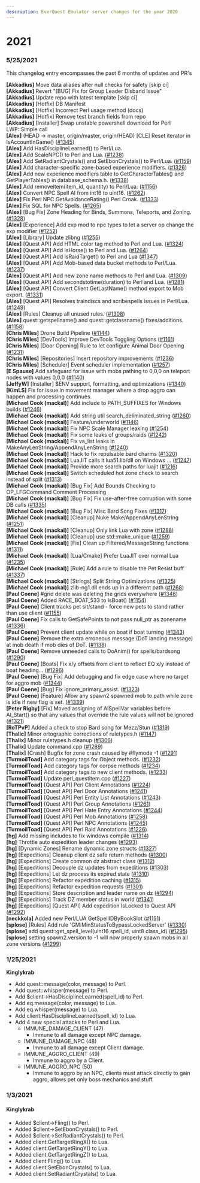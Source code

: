 ```yaml
---
description: EverQuest Emulator server changes for the year 2020
---
```


# 2021

### 5/25/2021

This changelog entry encompasses the past 6 months of updates and PR's

**\[Akkadius\]** Move data aliases after null checks for safety \[skip ci\]  
**\[Akkadius\]** Revert "\[BUG\] Fix for Group Leader Disband Issue"  
**\[Akkadius\]** Update repo with latest template \[skip ci\]  
**\[Akkadius\]** \[Hotfix\] DB Manifest  
**\[Akkadius\]** \[Hotfix\] Incorrect Perl usage method \(docs\)  
**\[Akkadius\]** \[Hotfix\] Remove test branch fields from repo  
**\[Akkadius\]** \[Installer\] Swap unstable powershell download for Perl LWP::Simple call  
**\[Alex\]** \(HEAD -&gt; master, origin/master, origin/HEAD\) \[CLE\] Reset iterator in IsAccountInGame\(\) \([\#1345](https://github.com/EQEmu/Server/pull/1345)\)  
**\[Alex\]** Add HasDisciplineLearned\(\) to Perl/Lua.  
**\[Alex\]** Add ScaleNPC\(\) to Perl and Lua. \([\#1238](https://github.com/EQEmu/Server/pull/1238)\)  
**\[Alex\]** Add SetRadiantCrystals\(\) and SetEbonCrystals\(\) to Perl/Lua. \([\#1159](https://github.com/EQEmu/Server/pull/1159)\)  
**\[Alex\]** Add character-specific zone-based experience modifiers. \([\#1326](https://github.com/EQEmu/Server/pull/1326)\)  
**\[Alex\]** Add new experience modifiers table to GetCharacterTables\(\) and GetPlayerTables\(\) in database\_schema.h. \([\#1338](https://github.com/EQEmu/Server/pull/1338)\)  
**\[Alex\]** Add removeitem\(item\_id, quantity\) to Perl/Lua. \([\#1156](https://github.com/EQEmu/Server/pull/1156)\)  
**\[Alex\]** Convert NPC Spell AI from int16 to uint16. \([\#1262](https://github.com/EQEmu/Server/pull/1262)\)  
**\[Alex\]** Fix Perl NPC GetAvoidanceRating\(\) Perl Croak. \([\#1333](https://github.com/EQEmu/Server/pull/1333)\)  
**\[Alex\]** Fix SQL for NPC Spells. \([\#1265](https://github.com/EQEmu/Server/pull/1265)\)  
**\[Alex\]** \[Bug Fix\] Zone Heading for Binds, Summons, Teleports, and Zoning. \([\#1328](https://github.com/EQEmu/Server/pull/1328)\)  
**\[Alex\]** \[Experience\] Add exp mod to npc types to let a server op change the exp modifier \([\#1252](https://github.com/EQEmu/Server/pull/1252)\)  
**\[Alex\]** \[Library\] Update zlibng \([\#1255](https://github.com/EQEmu/Server/pull/1255)\)  
**\[Alex\]** \[Quest API\] Add HTML color tag method to Perl and Lua. \([\#1324](https://github.com/EQEmu/Server/pull/1324)\)  
**\[Alex\]** \[Quest API\] Add IsHorse\(\) to Perl and Lua. \([\#1264](https://github.com/EQEmu/Server/pull/1264)\)  
**\[Alex\]** \[Quest API\] Add IsRaidTarget\(\) to Perl and Lua \([\#1347](https://github.com/EQEmu/Server/pull/1347)\)  
**\[Alex\]** \[Quest API\] Add Mob-based data bucket methods to Perl/Lua. \([\#1237](https://github.com/EQEmu/Server/pull/1237)\)  
**\[Alex\]** \[Quest API\] Add new zone name methods to Perl and Lua. \([\#1309](https://github.com/EQEmu/Server/pull/1309)\)  
**\[Alex\]** \[Quest API\] Add secondstotime\(duration\) to Perl and Lua. \([\#1281](https://github.com/EQEmu/Server/pull/1281)\)  
**\[Alex\]** \[Quest API\] Convert Client GetLastName\(\) method export to Mob export. \([\#1331](https://github.com/EQEmu/Server/pull/1331)\)  
**\[Alex\]** \[Quest API\] Resolves traindiscs and scribespells issues in Perl/Lua. \([\#1249](https://github.com/EQEmu/Server/pull/1249)\)  
**\[Alex\]** \[Rules\] Cleanup all unused rules. \([\#1308](https://github.com/EQEmu/Server/pull/1308)\)  
**\[Alex\]** quest::getspellname\(\) and quest::getclassname\(\) fixes/additions. \([\#1158](https://github.com/EQEmu/Server/pull/1158)\)  
**\[Chris Miles\]** Drone Build Pipeline \([\#1144](https://github.com/EQEmu/Server/pull/1144)\)  
**\[Chris Miles\]** \[DevTools\] Improve DevTools Toggling Options \([\#1161](https://github.com/EQEmu/Server/pull/1161)\)  
**\[Chris Miles\]** \[Door Opening\] Rule to let configure Animal Door Opening \([\#1231](https://github.com/EQEmu/Server/pull/1231)\)  
**\[Chris Miles\]** \[Repositories\] Insert repository improvements \([\#1236](https://github.com/EQEmu/Server/pull/1236)\)  
**\[Chris Miles\]** \[Scheduler\] Event scheduler implementation \([\#1257](https://github.com/EQEmu/Server/pull/1257)\)  
**\[E Spause\]** Add safeguard for issue with mobs pathing to 0,0,0 on teleport nodes with values 0,0,0 \([\#1140](https://github.com/EQEmu/Server/pull/1140)\)  
**\[JeffyW\]** \[Installer\] $ENV support, formatting, and optimizations \([\#1340](https://github.com/EQEmu/Server/pull/1340)\)  
**\[KimLS\]** Fix for issue in movement manager where a drop aggro can happen and processing continues.  
**\[Michael Cook \(mackal\)\]** Add include to PATH\_SUFFIXES for Windows builds \([\#1246](https://github.com/EQEmu/Server/pull/1246)\)  
**\[Michael Cook \(mackal\)\]** Add string util search\_deliminated\_string \([\#1260](https://github.com/EQEmu/Server/pull/1260)\)  
**\[Michael Cook \(mackal\)\]** Feature/underworld \([\#1146](https://github.com/EQEmu/Server/pull/1146)\)  
**\[Michael Cook \(mackal\)\]** Fix NPC Scale Manager leaking \([\#1254](https://github.com/EQEmu/Server/pull/1254)\)  
**\[Michael Cook \(mackal\)\]** Fix some leaks of groups/raids \([\#1242](https://github.com/EQEmu/Server/pull/1242)\)  
**\[Michael Cook \(mackal\)\]** Fix va\_list leaks in MakeAnyLenString/AppendAnyLenString \([\#1240](https://github.com/EQEmu/Server/pull/1240)\)  
**\[Michael Cook \(mackal\)\]** Hack to fix repulsable bard charms \([\#1320](https://github.com/EQEmu/Server/pull/1320)\)  
**\[Michael Cook \(mackal\)\]** LuaJIT calls it lua51.lib/dll on Windows ... \([\#1247](https://github.com/EQEmu/Server/pull/1247)\)  
**\[Michael Cook \(mackal\)\]** Provide more search paths for luajit \([\#1216](https://github.com/EQEmu/Server/pull/1216)\)  
**\[Michael Cook \(mackal\)\]** Switch scheduled hot zone check to search instead of split \([\#1313](https://github.com/EQEmu/Server/pull/1313)\)  
**\[Michael Cook \(mackal\)\]** \[Bug Fix\] Add Bounds Checking to OP\_LFGCommand Comment Processing  
**\[Michael Cook \(mackal\)\]** \[Bug Fix\] Fix use-after-free corruption with some DB calls \([\#1335](https://github.com/EQEmu/Server/pull/1335)\)  
**\[Michael Cook \(mackal\)\]** \[Bug Fix\] Misc Bard Song Fixes \([\#1317](https://github.com/EQEmu/Server/pull/1317)\)  
**\[Michael Cook \(mackal\)\]** \[Cleanup\] Nuke Make/AppendAnyLenString \([\#1251](https://github.com/EQEmu/Server/pull/1251)\)  
**\[Michael Cook \(mackal\)\]** \[Cleanup\] Only link Lua with zone \([\#1288](https://github.com/EQEmu/Server/pull/1288)\)  
**\[Michael Cook \(mackal\)\]** \[Cleanup\] use std::make\_unique \([\#1259](https://github.com/EQEmu/Server/pull/1259)\)  
**\[Michael Cook \(mackal\)\]** \[Fix\] Clean up Filtered/MessageString functions \([\#1311](https://github.com/EQEmu/Server/pull/1311)\)  
**\[Michael Cook \(mackal\)\]** \[Lua/Cmake\] Prefer LuaJIT over normal Lua \([\#1235](https://github.com/EQEmu/Server/pull/1235)\)  
**\[Michael Cook \(mackal\)\]** \[Rule\] Add a rule to disable the Pet Resist buff \([\#1337](https://github.com/EQEmu/Server/pull/1337)\)  
**\[Michael Cook \(mackal\)\]** \[Strings\] Split String Optimizations \([\#1325](https://github.com/EQEmu/Server/pull/1325)\)  
**\[Michael Cook \(mackal\)\]** zlib-ng1.dll ends up in a different path \([\#1268](https://github.com/EQEmu/Server/pull/1268)\)  
**\[Paul Coene\]** \#grid delete was deleting the grids everywhere \([\#1346](https://github.com/EQEmu/Server/pull/1346)\)  
**\[Paul Coene\]** Added RACE\_BOAT\_533 to IsBoat\(\) \([\#1154](https://github.com/EQEmu/Server/pull/1154)\)  
**\[Paul Coene\]** Client tracks pet sit/stand - force new pets to stand rather than use client \([\#1155](https://github.com/EQEmu/Server/pull/1155)\)  
**\[Paul Coene\]** Fix calls to GetSafePoints to not pass null\_ptr as zonename \([\#1336](https://github.com/EQEmu/Server/pull/1336)\)  
**\[Paul Coene\]** Prevent client update while on boat if boat turning \([\#1343](https://github.com/EQEmu/Server/pull/1343)\)  
**\[Paul Coene\]** Remove the extra erroneous message \(DoT landing message\) at mob death if mob dies of DoT. \([\#1138](https://github.com/EQEmu/Server/pull/1138)\)  
**\[Paul Coene\]** Remove unneeded calls to DoAnim\(\) for spells/bardsong \([\#1290](https://github.com/EQEmu/Server/pull/1290)\)  
**\[Paul Coene\]** \[Boats\] Fix x/y offsets from client to reflect EQ x/y instead of boat heading… \([\#1296](https://github.com/EQEmu/Server/pull/1296)\)  
**\[Paul Coene\]** \[Bug Fix\] Add debugging and fix edge case where no target for aggro mob \([\#1344](https://github.com/EQEmu/Server/pull/1344)\)  
**\[Paul Coene\]** \[Bug\] Fix ignore\_primary\_assist. \([\#1323](https://github.com/EQEmu/Server/pull/1323)\)  
**\[Paul Coene\]** \[Feature\] Allow any spawn2 spawned mob to path while zone is idle if new flag is set. \([\#1339](https://github.com/EQEmu/Server/pull/1339)\)  
**\[Peter Rigby\]** \[Fix\] Moved assigning of AISpellVar variables before AI\_Start\(\) so that any values that override the rule values will not be ignored \([\#1321](https://github.com/EQEmu/Server/pull/1321)\)  
**\[RoTPvP\]** Added a check to stop Bard song for Mezz/Stun \([\#1319](https://github.com/EQEmu/Server/pull/1319)\)  
**\[Thalic\]** Minor ortographic corrections of ruletypes.h \([\#1147](https://github.com/EQEmu/Server/pull/1147)\)  
**\[Thalix\]** Minor ruletypes.h cleanup \([\#1306](https://github.com/EQEmu/Server/pull/1306)\)  
**\[Thalix\]** Update command.cpp \([\#1289](https://github.com/EQEmu/Server/pull/1289)\)  
**\[Thalix\]** \[Crash\] Bugfix for zone crash caused by \#flymode -1 \([\#1291](https://github.com/EQEmu/Server/pull/1291)\)  
**\[TurmoilToad\]** Add category tags for Object methods. \([\#1232](https://github.com/EQEmu/Server/pull/1232)\)  
**\[TurmoilToad\]** Add category tags for corpse methods \([\#1234](https://github.com/EQEmu/Server/pull/1234)\)  
**\[TurmoilToad\]** Add category tags to new client methods. \([\#1233](https://github.com/EQEmu/Server/pull/1233)\)  
**\[TurmoilToad\]** Update perl\_questitem.cpp \([\#1227](https://github.com/EQEmu/Server/pull/1227)\)  
**\[TurmoilToad\]** \[Quest API\] Perl Client Annotations \([\#1224](https://github.com/EQEmu/Server/pull/1224)\)  
**\[TurmoilToad\]** \[Quest API\] Perl Door Annotations \([\#1241](https://github.com/EQEmu/Server/pull/1241)\)  
**\[TurmoilToad\]** \[Quest API\] Perl Entity List Annotations \([\#1243](https://github.com/EQEmu/Server/pull/1243)\)  
**\[TurmoilToad\]** \[Quest API\] Perl Group Annotations \([\#1261](https://github.com/EQEmu/Server/pull/1261)\)  
**\[TurmoilToad\]** \[Quest API\] Perl Hate Entry Annotations \([\#1244](https://github.com/EQEmu/Server/pull/1244)\)  
**\[TurmoilToad\]** \[Quest API\] Perl Mob Annotations \([\#1258](https://github.com/EQEmu/Server/pull/1258)\)  
**\[TurmoilToad\]** \[Quest API\] Perl NPC Annotations \([\#1245](https://github.com/EQEmu/Server/pull/1245)\)  
**\[TurmoilToad\]** \[Quest API\] Perl Raid Annotations \([\#1226](https://github.com/EQEmu/Server/pull/1226)\)  
**\[hg\]** Add missing includes to fix windows compile \([\#1314](https://github.com/EQEmu/Server/pull/1314)\)  
**\[hg\]** Throttle auto expedition leader changes \([\#1293](https://github.com/EQEmu/Server/pull/1293)\)  
**\[hg\]** \[Dynamic Zones\] Rename dynamic zone structs \([\#1327](https://github.com/EQEmu/Server/pull/1327)\)  
**\[hg\]** \[Expeditions\] Cleanup client dz safe return methods \([\#1300](https://github.com/EQEmu/Server/pull/1300)\)  
**\[hg\]** \[Expeditions\] Create common dz abstract class \([\#1312](https://github.com/EQEmu/Server/pull/1312)\)  
**\[hg\]** \[Expeditions\] Decouple dz updates from expeditions \([\#1303](https://github.com/EQEmu/Server/pull/1303)\)  
**\[hg\]** \[Expeditions\] Let dz process its expired state \([\#1310](https://github.com/EQEmu/Server/pull/1310)\)  
**\[hg\]** \[Expeditions\] Refactor expedition caching \([\#1315](https://github.com/EQEmu/Server/pull/1315)\)  
**\[hg\]** \[Expeditions\] Refactor expedition requests \([\#1301](https://github.com/EQEmu/Server/pull/1301)\)  
**\[hg\]** \[Expeditions\] Store description and leader name on dz \([\#1294](https://github.com/EQEmu/Server/pull/1294)\)  
**\[hg\]** \[Expeditions\] Track DZ member status in world \([\#1341](https://github.com/EQEmu/Server/pull/1341)\)  
**\[hg\]** \[Expeditions\] \[Quest API\] Add expedition IsLocked to Quest API \([\#1292](https://github.com/EQEmu/Server/pull/1292)\)  
**\[neckkola\]** Added new Perl/LUA GetSpellIDByBookSlot \([\#1151](https://github.com/EQEmu/Server/pull/1151)\)  
**\[splose\]** \[Rules\] Add rule 'GM:MinStatusToBypassLockedServer' \([\#1330](https://github.com/EQEmu/Server/pull/1330)\)  
**\[splose\]** add quest::get\_spell\_level\(uint16 spell\_id, uint8 class\_id\) \([\#1295](https://github.com/EQEmu/Server/pull/1295)\)  
**\[splose\]** setting spawn2.version to -1 will now properly spawn mobs in all zone versions \([\#1299](https://github.com/EQEmu/Server/pull/1299)\)

### 1/25/2021

**Kinglykrab**

* Add quest::message\(color, message\) to Perl.
* Add quest::whisper\(message\) to Perl.
* Add $client-&gt;HasDisciplineLearned\(spell\_id\) to Perl.
* Add eq.message\(color, message\) to Lua.
* Add eq.whisper\(message\) to Lua.
* Add client:HasDisciplineLearned\(spell\_id\) to Lua.
* Add 4 new special attacks to Perl and Lua.
  * IMMUNE\_DAMAGE\_CLIENT \(47\)
    * Immune to all damage except NPC damage.
  * IMMUNE\_DAMAGE\_NPC \(48\)
    * Immune to all damage except Client damage.
  * IMMUNE\_AGGRO\_CLIENT \(49\)
    * Immune to aggro by a Client.
  * IMMUNE\_AGGRO\_NPC \(50\)
    * Immune to aggro by an NPC, clients must attack directly to gain aggro, allows pet only boss mechanics and stuff.



### 1/3/2021

#### Kinglykrab

* Added $client-&gt;Fling\(\) to Perl.
* Added $client-&gt;SetEbonCrystals\(\) to Perl.
* Added $client-&gt;SetRadiantCrystals\(\) to Perl.
* Added client:GetTargetRingX\(\) to Lua.
* Added client:GetTargetRingY\(\) to Lua.
* Added client:GetTargetRingZ\(\) to Lua.
* Added client:Fling\(\) to Lua.
* Added client:SetEbonCrystals\(\) to Lua.
* Added client:SetRadiantCrystals\(\) to Lua.



